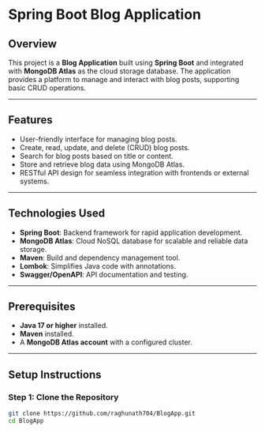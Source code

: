 # Spring Boot Blog Application

## Overview
This project is a **Blog Application** built using **Spring Boot** and integrated with **MongoDB Atlas** as the cloud storage database. The application provides a platform to manage and interact with blog posts, supporting basic CRUD operations.

---

## Features
- User-friendly interface for managing blog posts.
- Create, read, update, and delete (CRUD) blog posts.
- Search for blog posts based on title or content.
- Store and retrieve blog data using MongoDB Atlas.
- RESTful API design for seamless integration with frontends or external systems.

---

## Technologies Used
- **Spring Boot**: Backend framework for rapid application development.
- **MongoDB Atlas**: Cloud NoSQL database for scalable and reliable data storage.
- **Maven**: Build and dependency management tool.
- **Lombok**: Simplifies Java code with annotations.
- **Swagger/OpenAPI**: API documentation and testing.

---

## Prerequisites
- **Java 17 or higher** installed.
- **Maven** installed.
- A **MongoDB Atlas account** with a configured cluster.

---

## Setup Instructions

### Step 1: Clone the Repository
```bash
git clone https://github.com/raghunath704/BlogApp.git
cd BlogApp
